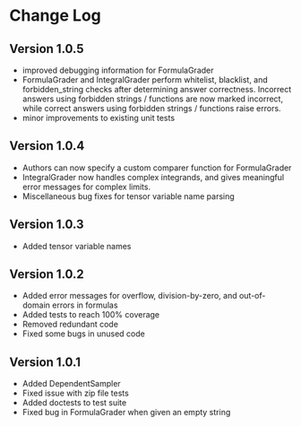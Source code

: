 # Change Log

## Version 1.0.5
* improved debugging information for FormulaGrader
* FormulaGrader and IntegralGrader perform whitelist, blacklist, and forbidden_string checks after determining answer correctness. Incorrect answers using forbidden strings / functions are now marked incorrect, while correct answers using forbidden strings / functions raise errors.
* minor improvements to existing unit tests

## Version 1.0.4
* Authors can now specify a custom comparer function for FormulaGrader
* IntegralGrader now handles complex integrands, and gives meaningful error messages
  for complex limits.
* Miscellaneous bug fixes for tensor variable name parsing

## Version 1.0.3

* Added tensor variable names

## Version 1.0.2

* Added error messages for overflow, division-by-zero, and out-of-domain errors in formulas
* Added tests to reach 100% coverage
* Removed redundant code
* Fixed some bugs in unused code

## Version 1.0.1

* Added DependentSampler
* Fixed issue with zip file tests
* Added doctests to test suite
* Fixed bug in FormulaGrader when given an empty string
